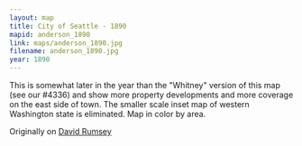 ```yaml
---
layout: map
title: City of Seattle - 1890
mapid: anderson_1890
link: maps/anderson_1890.jpg
filename: anderson_1890.jpg
year: 1890
---
```



This is somewhat later in the year than the "Whitney" version of this map (see our #4336) and show more property developments and more coverage on the east side of town. The smaller scale inset map of western Washington state is eliminated. Map in color by area.

Originally on [David Rumsey](http://www.davidrumsey.com/luna/servlet/detail/RUMSEY~8~1~1433~140033:City-Of-Seattle-And-Environs-?sort=Pub_List_No_InitialSort%2CPub_Date%2CPub_List_No%2CSeries_No?&qvq=q:seattle;sort:Pub_List_No_InitialSort%2CPub_Date%2CPub_List_No%2CSeries_No;lc:RUMSEY~8~1&mi=132&trs=178)
